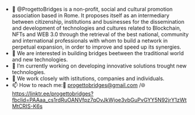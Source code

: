 - 👋 @ProgettoBridges is a non-profit, social and cultural promotion association based in Rome. It proposes itself as an intermediary between citizenship, institutions and businesses for the dissemination and development of technologies and cultures related to Blockchain, NFTs and WEB 3.0 through the retrieval of the best national, community and international professionals with whom to build a network in perpetual expansion, in order to improve and speed up its synergies.
- 👀 We are interested in building bridges beetween the traditional world and new technologies.
- 🌱 I’m currently working on developing innovative solutions trought new technologies.
- 💞️ We work closely with istitutions, companies and individuals.
- 📫 How to reach me:📨 progettobridges@gmail.com /🌐 https://linktr.ee/progettobridges?fbclid=PAAaa_cs1rdRuOANVfpz7qOvJkWjoe3vbGuPvGYY5N92jrY1zWtMtCRIS-K6s

<!---
ProgettoBridges/ProgettoBridges is a ✨ special ✨ repository because its `README.md` (this file) appears on your GitHub profile.
You can click the Preview link to take a look at your changes.
--->
